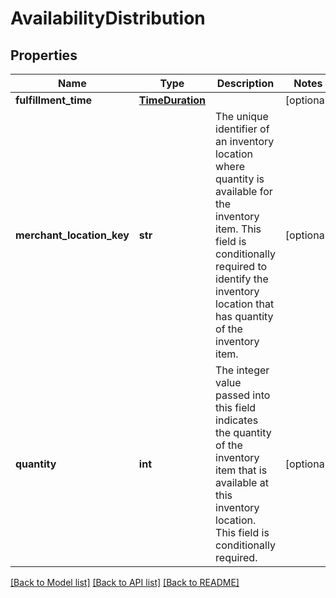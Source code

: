 # AvailabilityDistribution

## Properties
Name | Type | Description | Notes
------------ | ------------- | ------------- | -------------
**fulfillment_time** | [**TimeDuration**](TimeDuration.md) |  | [optional] 
**merchant_location_key** | **str** | The unique identifier of an inventory location where quantity is available for the inventory item. This field is conditionally required to identify the inventory location that has quantity of the inventory item. | [optional] 
**quantity** | **int** | The integer value passed into this field indicates the quantity of the inventory item that is available at this inventory location. This field is conditionally required. | [optional] 

[[Back to Model list]](../README.md#documentation-for-models) [[Back to API list]](../README.md#documentation-for-api-endpoints) [[Back to README]](../README.md)

